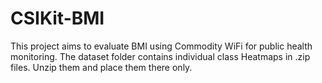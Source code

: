 # CSIKit-BMI

This project aims to evaluate BMI using Commodity WiFi for public health monitoring.
The dataset folder contains individual class Heatmaps in .zip files. Unzip them and place them there only. 
